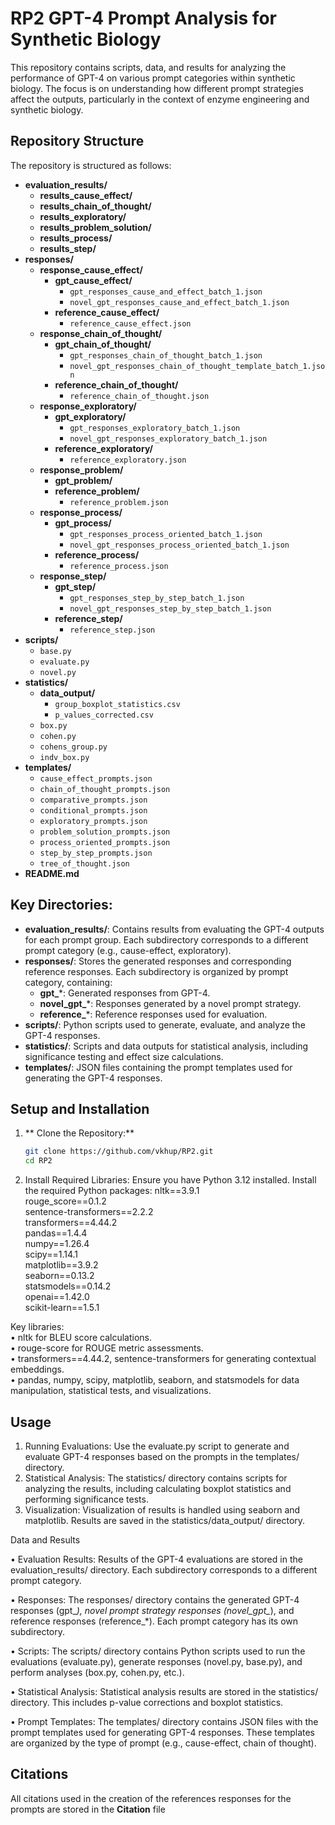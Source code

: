 # RP2 GPT-4 Prompt Analysis for Synthetic Biology

This repository contains scripts, data, and results for analyzing the performance of GPT-4 on various prompt categories within synthetic biology. The focus is on understanding how different prompt strategies affect the outputs, particularly in the context of enzyme engineering and synthetic biology.

## Repository Structure

The repository is structured as follows:

- **evaluation_results/**
  - **results_cause_effect/**
  - **results_chain_of_thought/**
  - **results_exploratory/**
  - **results_problem_solution/**
  - **results_process/**
  - **results_step/**
- **responses/**
  - **response_cause_effect/**
    - **gpt_cause_effect/**
      - `gpt_responses_cause_and_effect_batch_1.json`
      - `novel_gpt_responses_cause_and_effect_batch_1.json`
    - **reference_cause_effect/**
      - `reference_cause_effect.json`
  - **response_chain_of_thought/**
    - **gpt_chain_of_thought/**
      - `gpt_responses_chain_of_thought_batch_1.json`
      - `novel_gpt_responses_chain_of_thought_template_batch_1.json`
    - **reference_chain_of_thought/**
      - `reference_chain_of_thought.json`
  - **response_exploratory/**
    - **gpt_exploratory/**
      - `gpt_responses_exploratory_batch_1.json`
      - `novel_gpt_responses_exploratory_batch_1.json`
    - **reference_exploratory/**
      - `reference_exploratory.json`
  - **response_problem/**
    - **gpt_problem/**
    - **reference_problem/**
      - `reference_problem.json`
  - **response_process/**
    - **gpt_process/**
      - `gpt_responses_process_oriented_batch_1.json`
      - `novel_gpt_responses_process_oriented_batch_1.json`
    - **reference_process/**
      - `reference_process.json`
  - **response_step/**
    - **gpt_step/**
      - `gpt_responses_step_by_step_batch_1.json`
      - `novel_gpt_responses_step_by_step_batch_1.json`
    - **reference_step/**
      - `reference_step.json`
- **scripts/**
  - `base.py`
  - `evaluate.py`
  - `novel.py`
- **statistics/**
  - **data_output/**
    - `group_boxplot_statistics.csv`
    - `p_values_corrected.csv`
  - `box.py`
  - `cohen.py`
  - `cohens_group.py`
  - `indv_box.py`
- **templates/**
  - `cause_effect_prompts.json`
  - `chain_of_thought_prompts.json`
  - `comparative_prompts.json`
  - `conditional_prompts.json`
  - `exploratory_prompts.json`
  - `problem_solution_prompts.json`
  - `process_oriented_prompts.json`
  - `step_by_step_prompts.json`
  - `tree_of_thought.json`
- **README.md**

## Key Directories:

- **evaluation_results/**: Contains results from evaluating the GPT-4 outputs for each prompt group. Each subdirectory corresponds to a different prompt category (e.g., cause-effect, exploratory).
- **responses/**: Stores the generated responses and corresponding reference responses. Each subdirectory is organized by prompt category, containing:
  - **gpt_***: Generated responses from GPT-4.
  - **novel_gpt_***: Responses generated by a novel prompt strategy.
  - **reference_***: Reference responses used for evaluation.
- **scripts/**: Python scripts used to generate, evaluate, and analyze the GPT-4 responses.
- **statistics/**: Scripts and data outputs for statistical analysis, including significance testing and effect size calculations.
- **templates/**: JSON files containing the prompt templates used for generating the GPT-4 responses.

## Setup and Installation

1. ** Clone the Repository:**
   ```sh
   git clone https://github.com/vkhup/RP2.git
   cd RP2
   
2.	Install Required Libraries:
Ensure you have Python 3.12 installed. Install the required Python packages:
nltk==3.9.1  
rouge_score==0.1.2  
sentence-transformers==2.2.2  
transformers==4.44.2  
pandas==1.4.4  
numpy==1.26.4  
scipy==1.14.1  
matplotlib==3.9.2  
seaborn==0.13.2  
statsmodels==0.14.2  
openai==1.42.0  
scikit-learn==1.5.1  

Key libraries:  
	•	nltk for BLEU score calculations.  
	•	rouge-score for ROUGE metric assessments.  
	•	transformers==4.44.2, sentence-transformers for generating contextual embeddings.  
	•	pandas, numpy, scipy, matplotlib, seaborn, and statsmodels for data manipulation, statistical tests, and visualizations.  

## Usage

1.	Running Evaluations:
Use the evaluate.py script to generate and evaluate GPT-4 responses based on the prompts in the templates/ directory.
2.	Statistical Analysis:
The statistics/ directory contains scripts for analyzing the results, including calculating boxplot statistics and performing significance tests.
3.	Visualization:
Visualization of results is handled using seaborn and matplotlib. Results are saved in the statistics/data_output/ directory.

Data and Results

•	Evaluation Results: Results of the GPT-4 evaluations are stored in the evaluation_results/ directory. Each subdirectory corresponds to a different prompt category.  

•	Responses: The responses/ directory contains the generated GPT-4 responses (gpt_*), novel prompt strategy responses (novel_gpt_*), and reference responses (reference_*). Each prompt category has its own subdirectory.  

•	Scripts: The scripts/ directory contains Python scripts used to run the evaluations (evaluate.py), generate responses (novel.py, base.py), and perform analyses (box.py, cohen.py, etc.).  

•	Statistical Analysis: Statistical analysis results are stored in the statistics/ directory. This includes p-value corrections and boxplot statistics.  

•	Prompt Templates: The templates/ directory contains JSON files with the prompt templates used for generating GPT-4 responses. These templates are organized by the type of prompt (e.g., cause-effect, chain of thought).  

## Citations  
All citations used in the creation of the references responses for the prompts are stored in the **Citation** file
